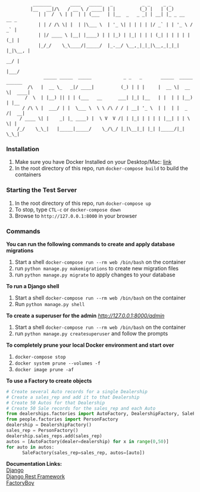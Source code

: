               _______       ____   _____   _           _ _     _ _
             |__   __|/\   / __ \ / ____| | |         (_) |   | (_)
                | |  /  \ | |  | | (___   | |__  _   _ _| | __| |_ _ __   __ _
                | | / /\ \| |  | |\___ \  | '_ \| | | | | |/ _` | | '_ \ / _` |
                | |/ ____ \ |__| |____) | | |_) | |_| | | | (_| | | | | | (_| |
                |_/_/    \_\____/|_____/  |_.__/ \__,_|_|_|\__,_|_|_| |_|\__, |
                                                                          __/ |
                                                                         |___/
                  _____ _____  _____            _ _   _       _____  _____  ______
            /\   |  __ \_   _|/ ____|          (_) | | |     |  __ \|  __ \|  ____|
           /  \  | |__) || | | (___   __      ___| |_| |__   | |  | | |__) | |__
          / /\ \ |  ___/ | |  \___ \  \ \ /\ / / | __| '_ \  | |  | |  _  /|  __|
         / ____ \| |    _| |_ ____) |  \ V  V /| | |_| | | | | |__| | | \ \| |
        /_/    \_\_|   |_____|_____/    \_/\_/ |_|\__|_| |_| |_____/|_|  \_\_|


### Installation
1.  Make sure you have Docker Installed on your Desktop/Mac: [link](https://www.docker.com/products/docker-desktop)
2.  In the root directory of this repo, run `docker-compose build` to build the containers

### Starting the Test Server
1. In the root directory of this repo, run `docker-compose up`
2. To stop, type `CTL-c` or `docker-compose down`
3. Browse to `http://127.0.0.1:8000` in your browser

### Commands
**You can run the following commands to create and apply database migrations**
1. Start a shell `docker-compose run --rm web /bin/bash` on the container
2. run `python manage.py makemigrations` to create new migration files
3. run `python manage.py migrate` to apply changes to your database  
  
**To run a Django shell**
1. Start a shell `docker-compose run --rm web /bin/bash` on the container
2. Run `python manage.py shell`  

**To create a superuser for the admin** *http://127.0.0.1:8000/admin*
1. Start a shell `docker-compose run --rm web /bin/bash` on the container
2. run `python manage.py createsuperuser` and follow the prompts

**To completely prune your local Docker environment and start over**
1. `docker-compose stop`
2. `docker system prune --volumes -f`
3. `docker image prune -af`  
   
**To use a Factory to create objects**
```python
# Create several Auto records for a single Dealership
# Create a sales_rep and add it to that Dealership
# Create 50 Autos for that Dealership
# Create 50 Sale records for the sales_rep and each Auto
from dealerships.factories import AutoFactory, DealershipFactory, SaleFactory
from people.factories import PersonFactory
dealership = DealershipFactory()
sales_rep = PersonFactory()
dealership.sales_reps.add(sales_rep)
autos = [AutoFactory(dealer=dealership) for x in range(0,50)]
for auto in autos:
      SaleFactory(sales_rep=sales_rep, autos=[auto])
```

**Documentation Links:**  
[Django](https://docs.djangoproject.com/en/3.0/)  
[Django Rest Framework](https://www.django-rest-framework.org/)  
[FactoryBoy](https://factoryboy.readthedocs.io/en/latest/)  
